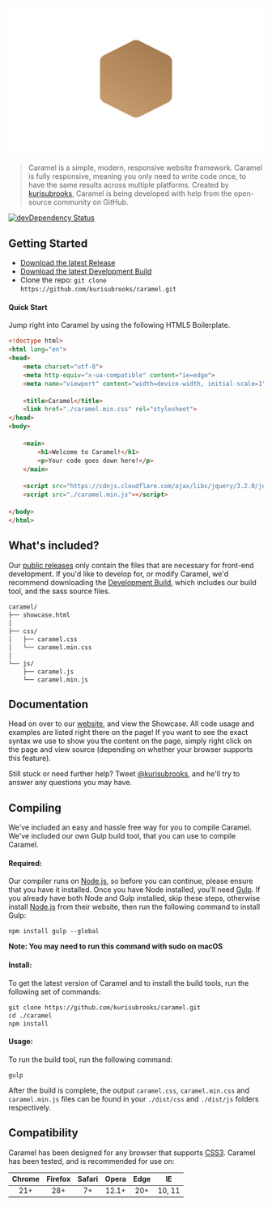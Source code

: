# [![Caramel](dist/assets/header2.png)](https://kurisubrooks.com/caramel)

> Caramel is a simple, modern, responsive website framework. Caramel is fully responsive, meaning you only need to write code once, to have the same results across multiple platforms. Created by [kurisubrooks](https://kurisubrooks.com), Caramel is being developed with help from the open-source community on GitHub.

[![devDependency Status](https://david-dm.org/kurisubrooks/caramel/dev-status.svg)](https://david-dm.org/kurisubrooks/caramel#info=devDependencies)

## Getting Started
- [Download the latest Release](https://github.com/kurisubrooks/caramel/releases)
- [Download the latest Development Build](https://github.com/kurisubrooks/caramel/archive/master.zip)
- Clone the repo: ```git clone https://github.com/kurisubrooks/caramel.git```

#### Quick Start
Jump right into Caramel by using the following HTML5 Boilerplate.

```html
<!doctype html>
<html lang="en">
<head>
    <meta charset="utf-8">
    <meta http-equiv="x-ua-compatible" content="ie=edge">
    <meta name="viewport" content="width=device-width, initial-scale=1">

    <title>Caramel</title>
    <link href="./caramel.min.css" rel="stylesheet">
</head>
<body>

    <main>
        <h1>Welcome to Caramel!</h1>
        <p>Your code goes down here!</p>
    </main>

    <script src="https://cdnjs.cloudflare.com/ajax/libs/jquery/3.2.0/jquery.min.js"></script>
    <script src="./caramel.min.js"></script>

</body>
</html>
```

## What's included?
Our [public releases](https://github.com/kurisubrooks/caramel/releases) only contain the files that are necessary for front-end development. If you'd like to develop for, or modify Caramel, we'd recommend downloading the [Development Build](https://github.com/kurisubrooks/caramel/archive/master.zip), which includes our build tool, and the sass source files.

```
caramel/
├── showcase.html
│
├── css/
│   ├── caramel.css
│   └── caramel.min.css
│
└── js/
    ├── caramel.js
    └── caramel.min.js
```

## Documentation
Head on over to our [website](https://kurisubrooks.com/caramel), and view the Showcase. All code usage and examples are listed right there on the page! If you want to see the exact syntax we use to show you the content on the page, simply right click on the page and view source (depending on whether your browser supports this feature).

Still stuck or need further help? Tweet [@kurisubrooks](https://twitter.com/kurisubrooks), and he'll try to answer any questions you may have.

## Compiling
We've included an easy and hassle free way for you to compile Caramel. We've included our own Gulp build tool, that you can use to compile Caramel.

#### Required:
Our compiler runs on [Node.js](https://nodejs.org/), so before you can continue, please ensure that you have it installed.
Once you have Node installed, you'll need [Gulp](http://gulpjs.com/). If you already have both Node and Gulp installed, skip these steps, otherwise install [Node.js](https://nodejs.org/) from their website, then run the following command to install Gulp:
```
npm install gulp --global
```
**Note: You may need to run this command with sudo on macOS**

#### Install:
To get the latest version of Caramel and to install the build tools, run the following set of commands:
```
git clone https://github.com/kurisubrooks/caramel.git
cd ./caramel
npm install
```

#### Usage:
To run the build tool, run the following command:
```
gulp
```

After the build is complete, the output `caramel.css`, `caramel.min.css` and `caramel.min.js` files can be found in your `./dist/css` and `./dist/js` folders respectively.

## Compatibility
Caramel has been designed for any browser that supports [CSS3](https://html5test.com/). Caramel has been tested, and is recommended for use on:

Chrome | Firefox | Safari | Opera | Edge | IE
:----: | :-----: | :----: | :---: | :--: | :-:
  21+  |   28+   |   7+   | 12.1+ |  20+ | 10, 11
